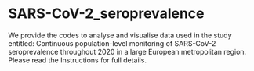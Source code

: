 # SARS-CoV-2_seroprevalence
We provide the codes to analyse and visualise data used in the study entitled:  Continuous population-level monitoring of SARS-CoV-2 seroprevalence throughout 2020 in a large European metropolitan region. Please read the Instructions for full details.
